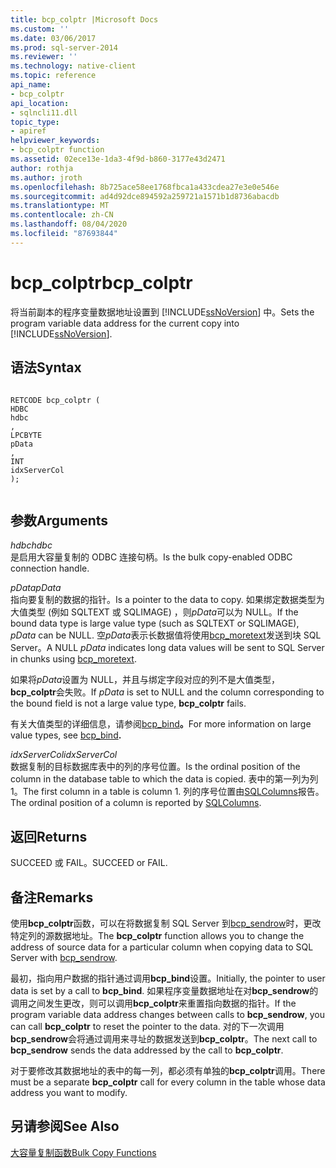```yaml
---
title: bcp_colptr |Microsoft Docs
ms.custom: ''
ms.date: 03/06/2017
ms.prod: sql-server-2014
ms.reviewer: ''
ms.technology: native-client
ms.topic: reference
api_name:
- bcp_colptr
api_location:
- sqlncli11.dll
topic_type:
- apiref
helpviewer_keywords:
- bcp_colptr function
ms.assetid: 02ece13e-1da3-4f9d-b860-3177e43d2471
author: rothja
ms.author: jroth
ms.openlocfilehash: 8b725ace58ee1768fbca1a433cdea27e3e0e546e
ms.sourcegitcommit: ad4d92dce894592a259721a1571b1d8736abacdb
ms.translationtype: MT
ms.contentlocale: zh-CN
ms.lasthandoff: 08/04/2020
ms.locfileid: "87693844"
---
```

# <a name="bcp_colptr"></a><span data-ttu-id="ff6a1-102">bcp_colptr</span><span class="sxs-lookup"><span data-stu-id="ff6a1-102">bcp_colptr</span></span>
  <span data-ttu-id="ff6a1-103">将当前副本的程序变量数据地址设置到 [!INCLUDE[ssNoVersion](../../includes/ssnoversion-md.md)] 中。</span><span class="sxs-lookup"><span data-stu-id="ff6a1-103">Sets the program variable data address for the current copy into [!INCLUDE[ssNoVersion](../../includes/ssnoversion-md.md)].</span></span>  
  
## <a name="syntax"></a><span data-ttu-id="ff6a1-104">语法</span><span class="sxs-lookup"><span data-stu-id="ff6a1-104">Syntax</span></span>  
  
```  
  
RETCODE bcp_colptr (  
HDBC   
hdbc  
,  
LPCBYTE   
pData  
,  
INT   
idxServerCol  
);  
  
```  
  
## <a name="arguments"></a><span data-ttu-id="ff6a1-105">参数</span><span class="sxs-lookup"><span data-stu-id="ff6a1-105">Arguments</span></span>  
 <span data-ttu-id="ff6a1-106">*hdbc*</span><span class="sxs-lookup"><span data-stu-id="ff6a1-106">*hdbc*</span></span>  
 <span data-ttu-id="ff6a1-107">是启用大容量复制的 ODBC 连接句柄。</span><span class="sxs-lookup"><span data-stu-id="ff6a1-107">Is the bulk copy-enabled ODBC connection handle.</span></span>  
  
 <span data-ttu-id="ff6a1-108">*pData*</span><span class="sxs-lookup"><span data-stu-id="ff6a1-108">*pData*</span></span>  
 <span data-ttu-id="ff6a1-109">指向要复制的数据的指针。</span><span class="sxs-lookup"><span data-stu-id="ff6a1-109">Is a pointer to the data to copy.</span></span> <span data-ttu-id="ff6a1-110">如果绑定数据类型为大值类型 (例如 SQLTEXT 或 SQLIMAGE) ，则*pData*可以为 NULL。</span><span class="sxs-lookup"><span data-stu-id="ff6a1-110">If the bound data type is large value type (such as SQLTEXT or SQLIMAGE), *pData* can be NULL.</span></span> <span data-ttu-id="ff6a1-111">空*pData*表示长数据值将使用[bcp_moretext](bcp-moretext.md)发送到块 SQL Server。</span><span class="sxs-lookup"><span data-stu-id="ff6a1-111">A NULL *pData* indicates long data values will be sent to SQL Server in chunks using [bcp_moretext](bcp-moretext.md).</span></span>  
  
 <span data-ttu-id="ff6a1-112">如果将*pData*设置为 NULL，并且与绑定字段对应的列不是大值类型， **bcp_colptr**会失败。</span><span class="sxs-lookup"><span data-stu-id="ff6a1-112">If *pData* is set to NULL and the column corresponding to the bound field is not a large value type, **bcp_colptr** fails.</span></span>  
  
 <span data-ttu-id="ff6a1-113">有关大值类型的详细信息，请参阅[bcp_bind](bcp-bind.md)**。**</span><span class="sxs-lookup"><span data-stu-id="ff6a1-113">For more information on large value types, see [bcp_bind](bcp-bind.md)**.**</span></span>  
  
 <span data-ttu-id="ff6a1-114">*idxServerCol*</span><span class="sxs-lookup"><span data-stu-id="ff6a1-114">*idxServerCol*</span></span>  
 <span data-ttu-id="ff6a1-115">数据复制的目标数据库表中的列的序号位置。</span><span class="sxs-lookup"><span data-stu-id="ff6a1-115">Is the ordinal position of the column in the database table to which the data is copied.</span></span> <span data-ttu-id="ff6a1-116">表中的第一列为列 1。</span><span class="sxs-lookup"><span data-stu-id="ff6a1-116">The first column in a table is column 1.</span></span> <span data-ttu-id="ff6a1-117">列的序号位置由[SQLColumns](../native-client-odbc-api/sqlcolumns.md)报告。</span><span class="sxs-lookup"><span data-stu-id="ff6a1-117">The ordinal position of a column is reported by [SQLColumns](../native-client-odbc-api/sqlcolumns.md).</span></span>  
  
## <a name="returns"></a><span data-ttu-id="ff6a1-118">返回</span><span class="sxs-lookup"><span data-stu-id="ff6a1-118">Returns</span></span>  
 <span data-ttu-id="ff6a1-119">SUCCEED 或 FAIL。</span><span class="sxs-lookup"><span data-stu-id="ff6a1-119">SUCCEED or FAIL.</span></span>  
  
## <a name="remarks"></a><span data-ttu-id="ff6a1-120">备注</span><span class="sxs-lookup"><span data-stu-id="ff6a1-120">Remarks</span></span>  
 <span data-ttu-id="ff6a1-121">使用**bcp_colptr**函数，可以在将数据复制 SQL Server 到[bcp_sendrow](bcp-sendrow.md)时，更改特定列的源数据地址。</span><span class="sxs-lookup"><span data-stu-id="ff6a1-121">The **bcp_colptr** function allows you to change the address of source data for a particular column when copying data to SQL Server with [bcp_sendrow](bcp-sendrow.md).</span></span>  
  
 <span data-ttu-id="ff6a1-122">最初，指向用户数据的指针通过调用**bcp_bind**设置。</span><span class="sxs-lookup"><span data-stu-id="ff6a1-122">Initially, the pointer to user data is set by a call to **bcp_bind**.</span></span> <span data-ttu-id="ff6a1-123">如果程序变量数据地址在对**bcp_sendrow**的调用之间发生更改，则可以调用**bcp_colptr**来重置指向数据的指针。</span><span class="sxs-lookup"><span data-stu-id="ff6a1-123">If the program variable data address changes between calls to **bcp_sendrow**, you can call **bcp_colptr** to reset the pointer to the data.</span></span> <span data-ttu-id="ff6a1-124">对的下一次调用**bcp_sendrow**会将通过调用来寻址的数据发送到**bcp_colptr**。</span><span class="sxs-lookup"><span data-stu-id="ff6a1-124">The next call to **bcp_sendrow** sends the data addressed by the call to **bcp_colptr**.</span></span>  
  
 <span data-ttu-id="ff6a1-125">对于要修改其数据地址的表中的每一列，都必须有单独的**bcp_colptr**调用。</span><span class="sxs-lookup"><span data-stu-id="ff6a1-125">There must be a separate **bcp_colptr** call for every column in the table whose data address you want to modify.</span></span>  
  
## <a name="see-also"></a><span data-ttu-id="ff6a1-126">另请参阅</span><span class="sxs-lookup"><span data-stu-id="ff6a1-126">See Also</span></span>  
 [<span data-ttu-id="ff6a1-127">大容量复制函数</span><span class="sxs-lookup"><span data-stu-id="ff6a1-127">Bulk Copy Functions</span></span>](sql-server-driver-extensions-bulk-copy-functions.md)  
  
  
